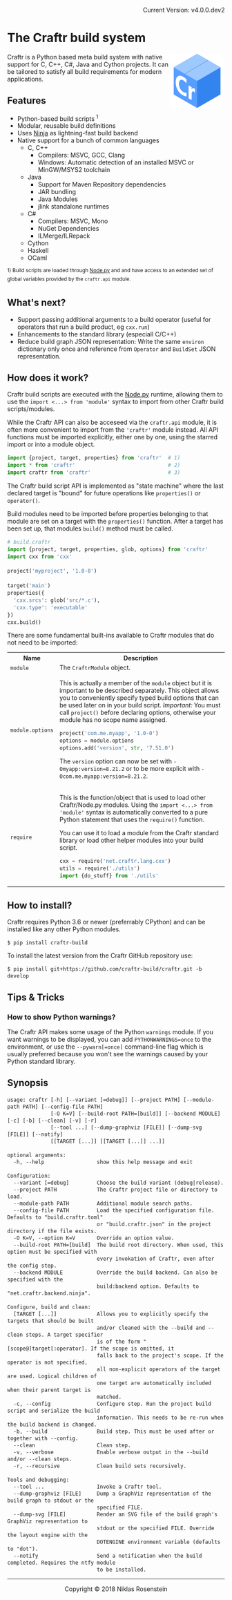 <p align="right">Current Version: v4.0.0.dev2</p>

# The Craftr build system

<img align="right" src="logo.png">

Craftr is a Python based meta build system with native support for C, C++,
C#, Java and Cython projects. It can be tailored to satisfy all build
requirements for modern applications.

## Features

[Node.py]: https://github.com/nodepy/nodepy
[Ninja]: https://ninja-build.org/

* Python-based build scripts <sup>1</sup>
* Modular, reusable build definitions
* Uses [Ninja] as lightning-fast build backend
* Native support for a bunch of common languages
  * C, C++
    * Compilers: MSVC, GCC, Clang
    * Windows: Automatic detection of an installed MSVC or MinGW/MSYS2 toolchain
  * Java
    * Support for Maven Repository dependencies
    * JAR bundling
    * Java Modules
    * jlink standalone runtimes
  * C#
    * Compilers: MSVC, Mono
    * NuGet Dependencies
    * ILMerge/ILRepack
  * Cython
  * Haskell
  * OCaml

<sup>1) Build scripts are loaded through [Node.py] and and have access to an
  extended set of global variables provided by the `craftr.api` module.</sup>

## What's next?

* Support passing additional arguments to a build operator (useful for
  operators that run a build product, eg `cxx.run`)
* Enhancements to the standard library (especiall C/C++)
* Reduce build graph JSON representation: Write the same `environ`
  dictionary only once and reference from `Operator` and `BuildSet`
  JSON representation.

## How does it work?

Craftr build scripts are executed with the [Node.py] runtime, allowing them
to use the `import <...> from 'module'` syntax to import from other Craftr
build scripts/modules.

While the Craftr API can also be acceseed via the `craftr.api` module, it is
often more convenient to import from the `'craftr'` module instead. All API
functions must be imported explicitly, either one by one, using the starred
import or into a module object.

```python
import {project, target, properties} from 'craftr'  # 1)
import * from 'craftr'                              # 2)
import craftr from 'craftr'                         # 3)
```

The Craftr build script API is implemented as "state machine" where the
last declared target is "bound" for future operations like `properties()`
or `operator()`.

Build modules need to be imported before properties belonging to that module
are set on a target with the `properties()` function. After a target has been
set up, that modules `build()` method must be called.

```python
# build.craftr
import {project, target, properties, glob, options} from 'craftr'
import cxx from 'cxx'

project('myproject', '1.0-0')

target('main')
properties({
  'cxx.srcs': glob('src/*.c'),
  'cxx.type': 'executable'
})
cxx.build()
```

There are some fundamental built-ins available to Craftr modules that
do not need to be imported:

<table>
<tr><th>Name</th><th>Description</th></tr>
<tr>
  <td><code>module</code></td>
  <td>The <code>CraftrModule</code> object.</td>
</tr>
<tr>
  <td><code>module.options</code></td>
  <td>

  This is actually a member of the `module` object but it is important to be
  described separately. This object allows you to conveniently specify typed
  build options that can be used later on in your build script.
  *Important:* You must call `project()` before declaring options, otherwise
  your module has no scope name assigned.

  ```python
  project('com.me.myapp', '1.0-0')
  options = module.options
  options.add('version', str, '7.51.0')
  ```

  The `version` option can now be set with `-Omyapp:version=8.21.2` or to be
  more explicit with `-Ocom.me.myapp:version=8.21.2`.

  </td>
</tr>
<tr>
  <td><code>require</code></td>
  <td>

  This is the function/object that is used to load other Craftr/Node.py
  modules. Using the `import <...> from 'module'` syntax is automatically
  converted to a pure Python statement that uses the `require()` function.

  You can use it to load a module from the Craftr standard library or load
  other helper modules into your build script.

  ```python
  cxx = require('net.craftr.lang.cxx')
  utils = require('./utils')
  import {do_stuff} from './utils'
  ```

  </td>
</tr>
</table>

## How to install?

Craftr requires Python 3.6 or newer (preferrably CPython) and can be installed
like any other Python modules.

    $ pip install craftr-build

To install the latest version from the Craftr GitHub repository use:

    $ pip install git+https://github.com/craftr-build/craftr.git -b develop

## Tips & Tricks

### How to show Python warnings?

The Craftr API makes some usage of the Python `warnings` module. If you want
warnings to be displayed, you can add `PYTHONWARNINGS=once` to the environment,
or use the `--pywarn[=once]` command-line flag which is usually preferred
because you won't see the warnings caused by your Python standard library.


## Synopsis

```
usage: craftr [-h] [--variant [=debug]] [--project PATH] [--module-path PATH] [--config-file PATH]
              [-O K=V] [--build-root PATH=[build]] [--backend MODULE] [-c] [-b] [--clean] [-v] [-r]
              [--tool ...] [--dump-graphviz [FILE]] [--dump-svg [FILE]] [--notify]
              [[TARGET [...]] [[TARGET [...]] ...]]

optional arguments:
  -h, --help                 show this help message and exit

Configuration:
  --variant [=debug]         Choose the build variant (debug|release).
  --project PATH             The Craftr project file or directory to load.
  --module-path PATH         Additional module search paths.
  --config-file PATH         Load the specified configuration file. Defaults to "build.craftr.toml"
                             or "build.craftr.json" in the project directory if the file exists.
  -O K=V, --option K=V       Override an option value.
  --build-root PATH=[build]  The build root directory. When used, this option must be specified with
                             every invokation of Craftr, even after the config step.
  --backend MODULE           Override the build backend. Can also be specified with the
                             build:backend option. Defaults to "net.craftr.backend.ninja".

Configure, build and clean:
  [TARGET [...]]             Allows you to explicitly specify the targets that should be built
                             and/or cleaned with the --build and --clean steps. A target specifier
                             is of the form "[scope@]target[:operator]. If the scope is omitted, it
                             falls back to the project's scope. If the operator is not specified,
                             all non-explicit operators of the target are used. Logical children of
                             one target are automatically included when their parent target is
                             matched.
  -c, --config               Configure step. Run the project build script and serialize the build
                             information. This needs to be re-run when the build backend is changed.
  -b, --build                Build step. This must be used after or together with --config.
  --clean                    Clean step.
  -v, --verbose              Enable verbose output in the --build and/or --clean steps.
  -r, --recursive            Clean build sets recursively.

Tools and debugging:
  --tool ...                 Invoke a Craftr tool.
  --dump-graphviz [FILE]     Dump a GraphViz representation of the build graph to stdout or the
                             specified FILE.
  --dump-svg [FILE]          Render an SVG file of the build graph's GraphViz representation to
                             stdout or the specified FILE. Override the layout engine with the
                             DOTENGINE environment variable (defaults to "dot").
  --notify                   Send a notification when the build completed. Requires the ntfy module
                             to be installed.
```

---

<p align="center">Copyright &copy; 2018 Niklas Rosenstein</p>
